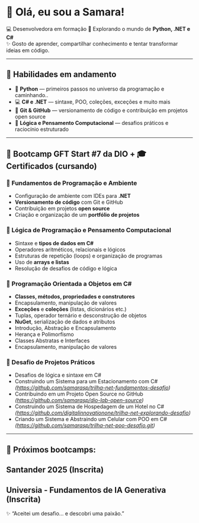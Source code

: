 # 👋 Olá, eu sou a Samara!

💻 Desenvolvedora em formação 
🚀 Explorando o mundo de **Python, .NET e C#**  
✨ Gosto de aprender, compartilhar conhecimento e tentar transformar ideias em código.  

---

## 🚀 Habilidades em andamento
- 🐍 **Python** — primeiros passos no universo da programação e caminhando..
- 💻 **C# e .NET** — sintaxe, POO, coleções, exceções e muito mais
- 🔧 **Git & GitHub** — versionamento de código e contribuição em projetos open source
- 🎯 **Lógica e Pensamento Computacional** — desafios práticos e raciocínio estruturado

---

## 🚀 Bootcamp GFT Start #7 da DIO + 🎓 Certificados (cursando)

### 🔹 Fundamentos de Programação e Ambiente
- Configuração de ambiente com IDEs para **.NET**
- **Versionamento de código** com Git e GitHub
- Contribuição em projetos **open source**
- Criação e organização de um **portfólio de projetos**

### 🔹 Lógica de Programação e Pensamento Computacional
- Sintaxe e **tipos de dados em C#**
- Operadores aritméticos, relacionais e lógicos
- Estruturas de repetição (loops) e organização de programas
- Uso de **arrays e listas**
- Resolução de desafios de código e lógica

### 🔹 Programação Orientada a Objetos em C#
- **Classes, métodos, propriedades e construtores**
- Encapsulamento, manipulação de valores
- **Exceções** e **coleções** (listas, dicionários etc.)
- Tuplas, operador ternário e desconstrução de objetos
- **NuGet**, serialização de dados e atributos
- Introdução, Abstração e Encapsulamento
- Herança e Polimorfismo
- Classes Abstratas e Interfaces
- Encapsulamento, manipulação de valores

### 🔹 Desafio de Projetos Práticos
- Desafios de lógica e sintaxe em C#
- Construindo um Sistema para um Estacionamento com C# *(https://github.com/samarasp/trilha-net-fundamentos-desafio)*  
- Contribuindo em um Projeto Open Source no GitHub *(https://github.com/samarasp/dio-lab-open-source)*
- Construindo um Sistema de Hospedagem de um Hotel no C# *(https://github.com/digitalinnovationone/trilha-net-explorando-desafio)*
- Criando um Sistema e Abstraindo um Celular com POO em C# *(https://github.com/samarasp/trilha-net-poo-desafio.git)*
---

## 🚀 Próximos bootcamps:

## Santander 2025 (Inscrita)
## Universia - Fundamentos de IA Generativa (Inscrita)


✨ “Aceitei um desafio... e descobri uma paixão.”
